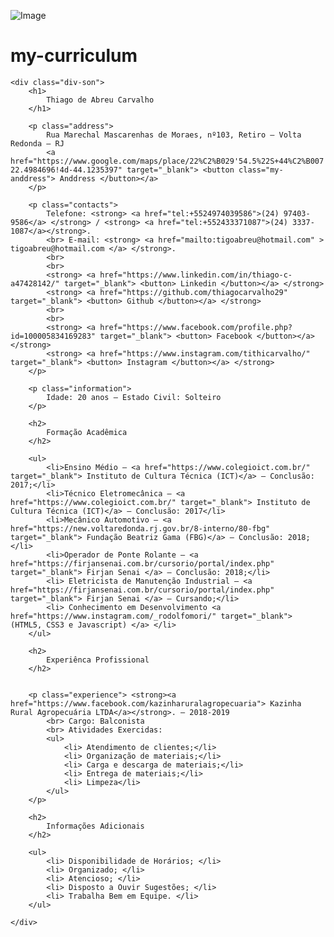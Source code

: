 ![Image](https://user-images.githubusercontent.com/82423124/120830252-b0cb0b00-c534-11eb-8488-cfee1e0d8c65.jpeg)
# my-curriculum
<!DOCTYPE html>
<html lang="pt-br">

<head>
    <meta charset="UTF-8">
    <meta http-equiv="X-UA-Compatible" content="IE=edge">
    <meta name="viewport" content="width=device-width, initial-scale=1.0">
    <link rel="preconnect" href="https://fonts.gstatic.com">
    <link href="https://fonts.googleapis.com/css2? family = Roboto: ital, wght @ 0,300; 0,500; 1.300; 1.500 & display = swap " rel=" stylesheet ">
    <link rel="stylesheet" href="./style.css">
    <title> Thiago de Abreu Carvalho </title>
</head>

<body>


    <div class="div-son">
        <h1>
            Thiago de Abreu Carvalho
        </h1>

        <p class="address">
            Rua Marechal Mascarenhas de Moraes, nº103, Retiro – Volta Redonda – RJ
            <a href="https://www.google.com/maps/place/22%C2%B029'54.5%22S+44%C2%B007'24.7%22W/@-22.498517,-44.1235864,20.83z/data=!4m6!3m5!1s0x9e982541c87b05:0x864ee617cd3fb982!7e2!8m2!3d-22.4984696!4d-44.1235397" target="_blank"> <button class="my-anddress"> Anddress </button></a>
        </p>

        <p class="contacts">
            Telefone: <strong> <a href="tel:+5524974039586">(24) 97403-9586</a> </strong> / <strong> <a href="tel:+552433371087">(24) 3337-1087</a></strong>.
            <br> E-mail: <strong> <a href="mailto:tigoabreu@hotmail.com" > tigoabreu@hotmail.com </a> </strong>.
            <br>
            <br>
            <strong> <a href="https://www.linkedin.com/in/thiago-c-a47428142/" target="_blank"> <button> Linkedin </button></a> </strong>
            <strong> <a href="https://github.com/thiagocarvalho29" target="_blank"> <button> Github </button></a> </strong>
            <br>
            <br>
            <strong> <a href="https://www.facebook.com/profile.php?id=100005834169283" target="_blank"> <button> Facebook </button></a> </strong>
            <strong> <a href="https://www.instagram.com/tithicarvalho/" target="_blank"> <button> Instagram </button></a> </strong>
        </p>

        <p class="information">
            Idade: 20 anos – Estado Civil: Solteiro
        </p>

        <h2>
            Formação Acadêmica
        </h2>

        <ul>
            <li>Ensino Médio – <a href="https://www.colegioict.com.br/" target="_blank"> Instituto de Cultura Técnica (ICT)</a> – Conclusão: 2017;</li>
            <li>Técnico Eletromecânica – <a href="https://www.colegioict.com.br/" target="_blank"> Instituto de Cultura Técnica (ICT)</a> – Conclusão: 2017</li>
            <li>Mecânico Automotivo – <a href="https://new.voltaredonda.rj.gov.br/8-interno/80-fbg" target="_blank"> Fundação Beatriz Gama (FBG)</a> – Conclusão: 2018;</li>
            <li>Operador de Ponte Rolante – <a href="https://firjansenai.com.br/cursorio/portal/index.php" target="_blank"> Firjan Senai </a> – Conclusão: 2018;</li>
            <li> Eletricista de Manutenção Industrial – <a href="https://firjansenai.com.br/cursorio/portal/index.php" target="_blank"> Firjan Senai </a> – Cursando;</li>
            <li> Conhecimento em Desenvolvimento <a href="https://www.instagram.com/_rodolfomori/" target="_blank"> (HTML5, CSS3 e Javascript) </a> </li>
        </ul>

        <h2>
            Experiênca Profissional
        </h2>


        <p class="experience"> <strong><a href="https://www.facebook.com/kazinharuralagropecuaria"> Kazinha Rural Agropecuária LTDA</a></strong>. – 2018-2019
            <br> Cargo: Balconista
            <br> Atividades Exercidas:
            <ul>
                <li> Atendimento de clientes;</li>
                <li> Organização de materiais;</li>
                <li> Carga e descarga de materiais;</li>
                <li> Entrega de materiais;</li>
                <li> Limpeza</li>
            </ul>
        </p>

        <h2>
            Informações Adicionais
        </h2>

        <ul>
            <li> Disponibilidade de Horários; </li>
            <li> Organizado; </li>
            <li> Atencioso; </li>
            <li> Disposto a Ouvir Sugestões; </li>
            <li> Trabalha Bem em Equipe. </li>
        </ul>

    </div>

</body>

</html>

